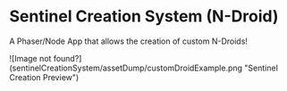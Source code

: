 # Sentinel Creation System (N-Droid)
A Phaser/Node App  that allows the creation of custom N-Droids!

![Image not found?] (sentinelCreationSystem/assetDump/customDroidExample.png "Sentinel Creation Preview")
